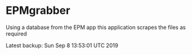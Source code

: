 # EPMgrabber
Using a database from the EPM app this application scrapes the files as required


Latest backup: Sun Sep 8 13:53:01 UTC 2019

